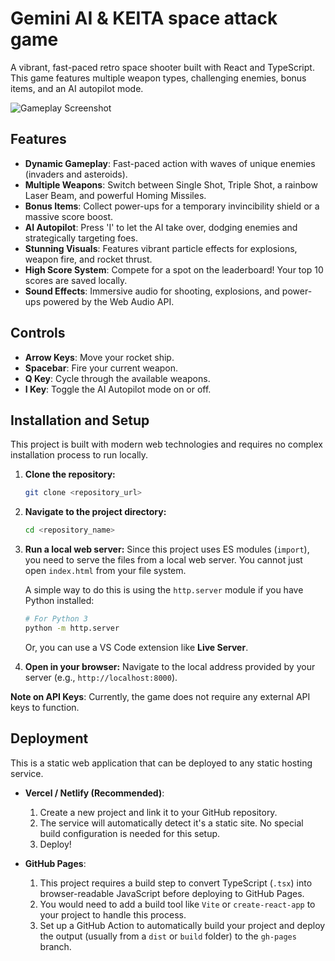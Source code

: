 # Gemini AI & KEITA space attack game

A vibrant, fast-paced retro space shooter built with React and TypeScript. This game features multiple weapon types, challenging enemies, bonus items, and an AI autopilot mode.

![Gameplay Screenshot](https://storage.googleapis.com/aistudio-bucket/projects/b8d7529b-a01c-4623-a511-2b04c8611ac2/prod/5a914e6b-0773-455b-8d59-399a9134918e_0.png)

## Features

- **Dynamic Gameplay**: Fast-paced action with waves of unique enemies (invaders and asteroids).
- **Multiple Weapons**: Switch between Single Shot, Triple Shot, a rainbow Laser Beam, and powerful Homing Missiles.
- **Bonus Items**: Collect power-ups for a temporary invincibility shield or a massive score boost.
- **AI Autopilot**: Press 'I' to let the AI take over, dodging enemies and strategically targeting foes.
- **Stunning Visuals**: Features vibrant particle effects for explosions, weapon fire, and rocket thrust.
- **High Score System**: Compete for a spot on the leaderboard! Your top 10 scores are saved locally.
- **Sound Effects**: Immersive audio for shooting, explosions, and power-ups powered by the Web Audio API.

## Controls

- **Arrow Keys**: Move your rocket ship.
- **Spacebar**: Fire your current weapon.
- **Q Key**: Cycle through the available weapons.
- **I Key**: Toggle the AI Autopilot mode on or off.

## Installation and Setup

This project is built with modern web technologies and requires no complex installation process to run locally.

1.  **Clone the repository:**
    ```bash
    git clone <repository_url>
    ```

2.  **Navigate to the project directory:**
    ```bash
    cd <repository_name>
    ```

3.  **Run a local web server:**
    Since this project uses ES modules (`import`), you need to serve the files from a local web server. You cannot just open `index.html` from your file system.

    A simple way to do this is using the `http.server` module if you have Python installed:
    ```bash
    # For Python 3
    python -m http.server
    ```
    Or, you can use a VS Code extension like **Live Server**.

4.  **Open in your browser:**
    Navigate to the local address provided by your server (e.g., `http://localhost:8000`).

**Note on API Keys**: Currently, the game does not require any external API keys to function.

## Deployment

This is a static web application that can be deployed to any static hosting service.

- **Vercel / Netlify (Recommended)**:
  1. Create a new project and link it to your GitHub repository.
  2. The service will automatically detect it's a static site. No special build configuration is needed for this setup.
  3. Deploy!

- **GitHub Pages**:
  1. This project requires a build step to convert TypeScript (`.tsx`) into browser-readable JavaScript before deploying to GitHub Pages.
  2. You would need to add a build tool like `Vite` or `create-react-app` to your project to handle this process.
  3. Set up a GitHub Action to automatically build your project and deploy the output (usually from a `dist` or `build` folder) to the `gh-pages` branch.
